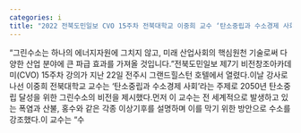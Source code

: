 ```yaml
---
categories: i
title: "2022 전북도민일보 CVO 15주차 전북대학교 이중희 교수 ‘탄소중립과 수소경제 사회’"
---
```

“그린수소는 하나의 에너지자원에 그치지 않고, 미래 산업사회의 핵심원천 기술로써 다양한 산업 분야에 큰 파급 효과를 가져올 것입니다.”전북도민일보 제7기 비전창조아카데미(CVO) 15주차 강의가 지난 22일 전주시 그랜드힐스턴 호텔에서 열렸다.이날 강사로 나선 이중희 전북대학교 교수는 ‘탄소중립과 수소경제 사회’라는 주제로 2050년 탄소중립 달성을 위한 그린수소의 비전을 제시했다.먼저 이 교수는 전 세계적으로 발생하고 있는 폭염과 산불, 홍수와 같은 각종 이상기후를 설명하며 이를 막기 위한 방안으로 수소를 강조했다.이 교수는 “수